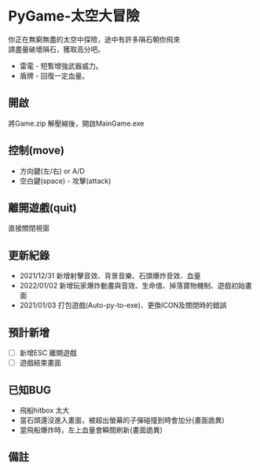 # PyGame-太空大冒險
你正在無窮無盡的太空中探險，途中有許多隕石朝你飛來  
請盡量破壞隕石，獲取高分吧。  

  * 雷電 - 短暫增強武器威力。
  * 盾牌 - 回復一定血量。

## 開啟
將Game.zip 解壓縮後，開啟MainGame.exe

## 控制(move)
  * 方向鍵(左/右) or A/D 
  * 空白鍵(space) - 攻擊(attack)

## 離開遊戲(quit)
直接關閉視窗

## 更新紀錄
* 2021/12/31 新增射擊音效、背景音樂、石頭爆炸音效、血量
* 2022/01/02 新增玩家爆炸動畫與音效、生命值、掉落寶物機制、遊戲初始畫面
* 2021/01/03 打包遊戲(Auto-py-to-exe)、更換ICON及關閉時的錯誤

## 預計新增
- [ ] 新增ESC 離開遊戲
- [ ] 遊戲結束畫面

## 已知BUG
* 飛船hitbox 太大
* 當石頭還沒進入畫面，被超出螢幕的子彈碰撞到時會加分(畫面詭異)
* 當飛船爆炸時，左上血量會瞬間刷新(畫面詭異)

## 備註
